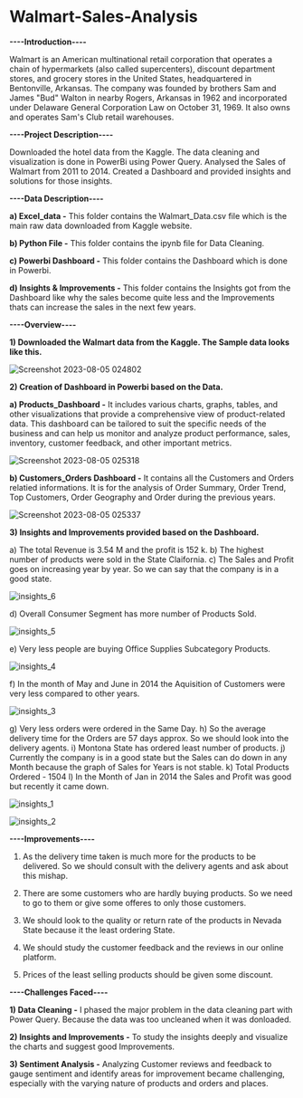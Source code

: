 # Walmart-Sales-Analysis

**----Introduction----**

Walmart is an American multinational retail corporation that operates a chain of hypermarkets (also called supercenters), discount department stores, and grocery stores in the United States, headquartered in Bentonville, Arkansas. The company was founded by brothers Sam and James "Bud" Walton in nearby Rogers, Arkansas in 1962 and incorporated under Delaware General Corporation Law on October 31, 1969. It also owns and operates Sam's Club retail warehouses.

**----Project Description----**

Downloaded the hotel data from the Kaggle. The data cleaning and visualization is done in PowerBi using Power Query. Analysed the Sales of 
Walmart from 2011 to 2014. Created a Dashboard and provided insights and solutions for those insights.

**----Data Description----**

**a) Excel_data -** This folder contains the Walmart_Data.csv file which is the main raw data downloaded from Kaggle website.

**b) Python File -** This folder contains the ipynb file for Data Cleaning.

**c) Powerbi Dashboard -** This folder contains the Dashboard which is done in Powerbi.

**d) Insights & Improvements -** This folder contains the Insights got from the Dashboard like why the sales become quite less and the Improvements thats can increase the sales in the next few years.

**----Overview----**

**1) Downloaded the Walmart data from the Kaggle. The Sample data looks like this.**
   
![Screenshot 2023-08-05 024802](https://github.com/tuneerdutta/Walmart-Sales-Analysis/assets/131517578/70bab083-a58f-4687-9120-dee6e5a3bf77)

**2) Creation of Dashboard in Powerbi based on the Data.**

**a) Products_Dashboard -** It includes various charts, graphs, tables, and other visualizations that provide a comprehensive view of product-related data. This dashboard can be tailored to suit the specific needs of the business and can help us monitor and analyze product performance, sales, inventory, customer feedback, and other important metrics.

![Screenshot 2023-08-05 025318](https://github.com/tuneerdutta/Walmart-Sales-Analysis/assets/131517578/669e6f44-8da4-41d3-befb-08899fa47954)

**b) Customers_Orders Dashboard -** It contains all the Customers and Orders relatied informations. It is for the analysis of Order Summary, Order Trend, Top Customers, Order Geography and Order during the previous years.

![Screenshot 2023-08-05 025337](https://github.com/tuneerdutta/Walmart-Sales-Analysis/assets/131517578/eea86184-4fb5-472f-b31c-af87f1968f71)

**3) Insights and Improvements provided based on the Dashboard.**

a) The total Revenue is 3.54 M and the profit is 152 k.
b) The highest number of products were sold in the State Claifornia.
c) The Sales and Profit goes on increasing year by year. So we can say that the company is in a good state.

![insights_6](https://github.com/tuneerdutta/Walmart-Sales-Analysis/assets/131517578/a753a54b-708d-40e9-b00a-f8147d6f5b44)

d) Overall Consumer Segment has more number of Products Sold.

![insights_5](https://github.com/tuneerdutta/Walmart-Sales-Analysis/assets/131517578/555ce06e-3f72-4c6e-b04f-5436415adf2b)

e) Very less people are buying Office Supplies Subcategory Products.

![insights_4](https://github.com/tuneerdutta/Walmart-Sales-Analysis/assets/131517578/2f279c5a-aba7-4ed3-ba2a-63d71651b3a7)

f) In the month of May and June in 2014 the Aquisition of Customers were very less compared to other years.

![insights_3](https://github.com/tuneerdutta/Walmart-Sales-Analysis/assets/131517578/2e8fde07-b352-4146-b595-ee62c3d406f7)

g) Very less orders were ordered in the Same Day.
h) So the average delivery time for the Orders are 57 days approx. So we should look into the delivery agents.
i) Montona State has ordered least number of products.
j) Currently the company is in a good state but the Sales can do down in any Month because the graph of Sales for Years is not stable.
k) Total Products Ordered - 1504
l) In the Month of Jan in 2014 the Sales and Profit was good but recently it came down.

![insights_1](https://github.com/tuneerdutta/Walmart-Sales-Analysis/assets/131517578/d8a974c1-359f-4e35-8c97-8bf58c682ef3)

![insights_2](https://github.com/tuneerdutta/Walmart-Sales-Analysis/assets/131517578/0e5a3810-1d7b-40fe-8cc1-c2f12c06813d)


**----Improvements----**

1) As the delivery time taken is much more for the products to be delivered. So we should consult with the delivery agents and ask about this mishap.

2) There are some customers who are hardly buying products. So we need to go to them or give some offeres to only those customers.

3) We should look to the quality or return rate of the products in Nevada State because it the least ordering State.

4) We should study the customer feedback and the reviews in our online platform.

5) Prices of the least selling products should be given some discount.



**----Challenges Faced----**

**1) Data Cleaning -** I phased the major problem in the data cleaning part with Power Query. Because the data was too uncleaned when it was donloaded.

**2) Insights and Improvements -** To study the insights deeply and visualize the charts and suggest good Improvements.

**3) Sentiment Analysis -** Analyzing Customer reviews and feedback to gauge sentiment and identify areas for improvement became challenging, especially with the varying nature of products and orders and places.

